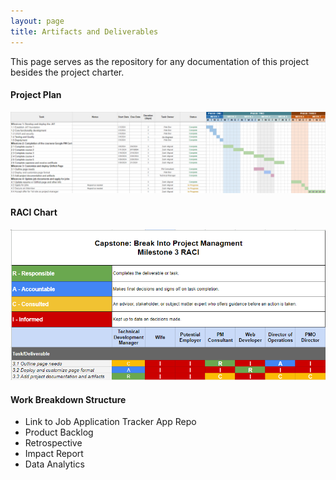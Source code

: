 ```yaml
---
layout: page
title: Artifacts and Deliverables
---
```


This page serves as the repository for any documentation of this project besides the project charter.

#### Project Plan
![](/assets/project_plan.png)

#### RACI Chart
![Testing](/assets/RACI.png)

#### Work Breakdown Structure

- Link to Job Application Tracker App Repo
- Product Backlog
- Retrospective
- Impact Report
- Data Analytics